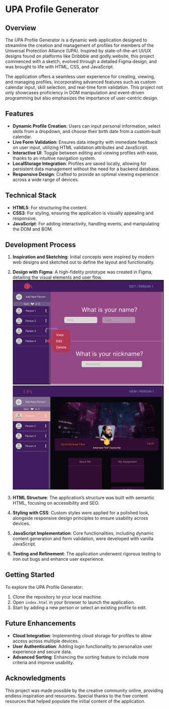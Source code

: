 # UPA Profile Generator

## Overview

The UPA Profile Generator is a dynamic web application designed to streamline the creation and management of profiles for members of the Universal Protection Alliance (UPA). Inspired by state-of-the-art UI/UX designs found on platforms like Dribbble and godly.website, this project commenced with a sketch, evolved through a detailed Figma design, and was brought to life with HTML, CSS, and JavaScript. 

The application offers a seamless user experience for creating, viewing, and managing profiles, incorporating advanced features such as custom calendar input, skill selection, and real-time form validation. This project not only showcases proficiency in DOM manipulation and event-driven programming but also emphasizes the importance of user-centric design.

## Features

- **Dynamic Profile Creation**: Users can input personal information, select skills from a dropdown, and choose their birth date from a custom-built calendar.
- **Live Form Validation**: Ensures data integrity with immediate feedback on user input, utilizing HTML validation attributes and JavaScript.
- **Interactive UI**: Toggle between editing and viewing profiles with ease, thanks to an intuitive navigation system.
- **LocalStorage Integration**: Profiles are saved locally, allowing for persistent data management without the need for a backend database.
- **Responsive Design**: Crafted to provide an optimal viewing experience across a wide range of devices.

## Technical Stack

- **HTML5**: For structuring the content.
- **CSS3**: For styling, ensuring the application is visually appealing and responsive.
- **JavaScript**: For adding interactivity, handling events, and manipulating the DOM and BOM.

## Development Process

1. **Inspiration and Sketching**: Initial concepts were inspired by modern web designs and sketched out to define the layout and functionality.
2. **Design with Figma**: A high-fidelity prototype was created in Figma, detailing the visual elements and user flow.
![Screenshot](./figmascreenshots/editview.png)
![Screenshot](./figmascreenshots/profileview.png)

3. **HTML Structure**: The application’s structure was built with semantic HTML, focusing on accessibility and SEO.
4. **Styling with CSS**: Custom styles were applied for a polished look, alongside responsive design principles to ensure usability across devices.
5. **JavaScript Implementation**: Core functionalities, including dynamic content generation and form validation, were developed with vanilla JavaScript.
6. **Testing and Refinement**: The application underwent rigorous testing to iron out bugs and enhance user experience.

## Getting Started

To explore the UPA Profile Generator:

1. Clone the repository to your local machine.
2. Open `index.html` in your browser to launch the application.
3. Start by adding a new person or select an existing profile to edit.

## Future Enhancements

- **Cloud Integration**: Implementing cloud storage for profiles to allow access across multiple devices.
- **User Authentication**: Adding login functionality to personalize user experience and secure data.
- **Advanced Sorting**: Enhancing the sorting feature to include more criteria and improve usability.

## Acknowledgments

This project was made possible by the creative community online, providing endless inspiration and resources. Special thanks to the free content resources that helped populate the initial content of the application.
